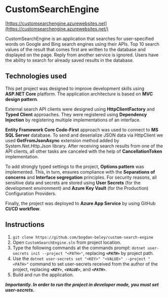 # CustomSearchEngine
[https://customsearchengine.azurewebsites.net](https://customsearchengine.azurewebsites.net/)

CustomSearchEngine is an application that searches for user-specified words on Google and Bing search engines using their APIs. 
Top 10 search values of the result that comes first are written to the database and displayed on the page. Reply from another service is ignored.
Users have the ability to search for already saved results in the database.

## Technologies used
This pet project was designed to improve development skills using **ASP.NET Core** platform. The application architecture is based on **MVC design pattern**.

External search API clients were designed using **HttpClientFactory** and **Typed Client** approaches. They were registered using **Dependency Injection** by registering multiple implementations of an interface.

**Entity Framework Core Code-First** approach was used to connect to **MS SQL Server** database. To send and deserialize JSON data via HttpClient we used **GetFromJsonAsync**  extension method added by System.Net.Http.Json library. After receiving search results from one of the API clients, all other tasks are canceled with the help of **CancellationToken** implementation.

To add strongly typed settings to the project, **Options pattern** was implemented. This, in turn, ensures compliance with the **Separations of concerns** and **Interface segregation** principles. For security reasons, all sensitive data and secrets are stored using **User Secrets** (for the development environment) and **Azure Key Vault** (for the Production) Configuration Providers.

Finally, the project was deployed to **Azure App Service** by using GitHub **CI/CD workflow**.

## Instructions
1. `git clone https://github.com/bogdan-beley/custom-search-engine`
2. Open `CustomSearchEngine.sln` from project location.
2. Type the following commands at the commands prompt: `dotnet user-secrets init --project "<PATH>"`, replacing ***`<PATH>`*** by project path.
3. Use the `dotnet user-secrets set "<KEY>" "<VALUE>" --project "<PATH>"` command to set user-secrets received from the author of the project, replacing ***`<KEY>`***, ***`<VALUE>`***, and ***`<PATH>`***. 
4. Build and run the application.

***Importantly. In order to run the project in developer mode, you must set user-secrets.***
